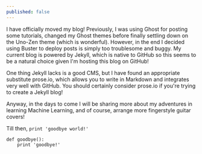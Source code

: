```yaml
---
published: false
---
```


I have officially moved my blog! Previously, I was using Ghost for posting some tutorials, changed my Ghost themes before finally settling down on the Uno-Zen theme (which is wonderful). However, in the end I decided using Buster to deploy posts is simply too troublesome and buggy. My current blog is powered by Jekyll, which is native to GitHub so this seems to be a natural choice given I'm hosting this blog on GitHub!

One thing Jekyll lacks is a good CMS, but I have found an appropriate substitute prose.io, which allows you to write in Markdown and integrates very well with GitHub. You should certainly consider prose.io if you're trying to create a Jekyll blog!

Anyway, in the days to come I will be sharing more about my adventures in learning Machine Learning, and of course, arrange more fingerstyle guitar covers!

Till then, `print 'goodbye world!'`

```
def goodbye():
    print 'goodbye!'


```